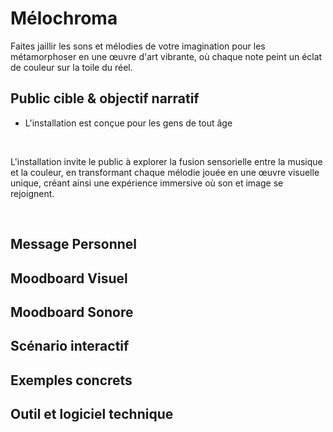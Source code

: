 # Mélochroma
Faites jaillir les sons et mélodies de votre imagination pour les métamorphoser en une œuvre d'art vibrante, où chaque note peint un éclat de couleur sur la toile du réel.

## Public cible & objectif narratif
- L'installation est conçue pour les gens de tout âge

<br>

L'installation invite le public à explorer la fusion sensorielle entre la musique et la couleur, en transformant chaque mélodie jouée en une œuvre visuelle unique, créant ainsi une expérience immersive où son et image se rejoignent.

<br>

## Message Personnel

## Moodboard Visuel

## Moodboard Sonore

## Scénario interactif

## Exemples concrets

## Outil et logiciel technique
